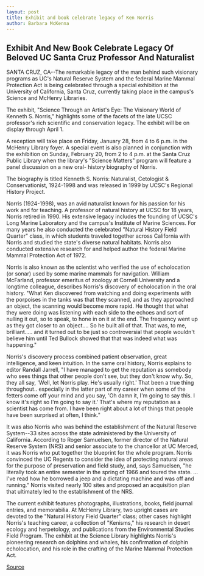 ```yaml
---
layout: post
title: Exhibit and book celebrate legacy of Ken Norris
author: Barbara McKenna
---
```


## Exhibit And New Book Celebrate Legacy Of Beloved UC Santa Cruz Professor And Naturalist

SANTA CRUZ, CA--The remarkable legacy of the man behind such visionary programs as UC's Natural Reserve System and the federal Marine Mammal Protection Act is being celebrated through a special exhibition at the University of California, Santa Cruz, currently taking place in the campus's Science and McHenry Libraries.

The exhibit, "Science Through an Artist's Eye: The Visionary World of Kenneth S. Norris," highlights some of the facets of the late UCSC professor's rich scientific and conservation legacy. The exhibit will be on display through April 1.

A reception will take place on Friday, January 28, from 4 to 6 p.m. in the McHenry Library foyer. A special event is also planned in conjunction with the exhibition on Sunday, February 20, from 2 to 4 p.m. at the Santa Cruz Public Library when the library's "Science Matters" program will feature a panel discussion on a new oral- history biography of Norris.

The biography is titled Kenneth S. Norris: Naturalist, Cetologist & Conservationist, 1924-1998 and was released in 1999 by UCSC's Regional History Project.

Norris (1924-1998), was an avid naturalist known for his passion for his work and for teaching. A professor of natural history at UCSC for 18 years, Norris retired in 1990\. His extensive legacy includes the founding of UCSC's Long Marine Laboratory and the campus's Institute of Marine Sciences. For many years he also conducted the celebrated "Natural History Field Quarter" class, in which students traveled together across California with Norris and studied the state's diverse natural habitats. Norris also conducted extensive research for and helped author the federal Marine Mammal Protection Act of 1972.

Norris is also known as the scientist who verified the use of echolocation (or sonar) used by some marine mammals for navigation. William McFarland, professor emeritus of zoology at Cornell University and a longtime colleague, describes Norris's discovery of echolocation in the oral history. "What Ken discovered from watching and doing experiments with the porpoises in the tanks was that they scanned, and as they approached an object, the scanning would become more rapid. He thought that what they were doing was listening with each side to the echoes and sort of nulling it out, so to speak, to hone in on it at the end. The frequency went up as they got closer to an object.... So he built all of that. That was, to me, brilliant..... and it turned out to be just so controversial that people wouldn't believe him until Ted Bullock showed that that was indeed what was happening."

Norris's discovery process combined patient observation, great intelligence, and keen intuition. In the same oral history, Norris explains to editor Randall Jarrell, "I have managed to get the reputation as somebody who sees things that other people don't see, but they don't know why. So, they all say, 'Well, let Norris play. He's usually right.' That been a true thing throughout.. especially in the latter part of my career when some of the fetters come off your mind and you say, 'Oh damn it, I'm going to say this. I know it's right so I'm going to say it.' That's where my reputation as a scientist has come from. I have been right about a lot of things that people have been surprised at often, I think."

It was also Norris who was behind the establishment of the Natural Reserve System--33 sites across the state administered by the University of California. According to Roger Samuelsen, former director of the Natural Reserve System (NRS) and senior associate to the chancellor at UC Merced, it was Norris who put together the blueprint for the whole program. Norris convinced the UC Regents to consider the idea of protecting natural areas for the purpose of preservation and field study, and, says Samuelsen, "he literally took an entire semester in the spring of 1966 and toured the state. ... I've read how he borrowed a jeep and a dictating machine and was off and running." Norris visited nearly 100 sites and proposed an acquisition plan that ultimately led to the establishment of the NRS.

The current exhibit features photographs, illustrations, books, field journal entries, and memorabilia. At McHenry Library, two upright cases are devoted to the "Natural History Field Quarter" class; other cases highlight Norris's teaching career, a collection of "Kenisms," his research in desert ecology and herpetology, and publications from the Environmental Studies Field Program. The exhibit at the Science Library highlights Norris's pioneering research on dolphins and whales, his confirmation of dolphin echolocation, and his role in the crafting of the Marine Mammal Protection Act.

[Source](http://www1.ucsc.edu/news_events/press_releases/archive/99-00/01-00/norris_legacy.htm "Permalink to Exhibit and book celebrate legacy of Ken Norris")